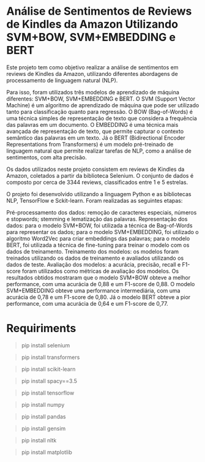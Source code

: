 # Análise de Sentimentos de Reviews de Kindles da Amazon Utilizando SVM+BOW, SVM+EMBEDDING e BERT

Este projeto tem como objetivo realizar a análise de sentimentos em reviews de Kindles da Amazon, utilizando diferentes abordagens de processamento de linguagem natural (NLP).

Para isso, foram utilizados três modelos de aprendizado de máquina diferentes: SVM+BOW, SVM+EMBEDDING e BERT. O SVM (Support Vector Machine) é um algoritmo de aprendizado de máquina que pode ser utilizado tanto para classificação quanto para regressão. O BOW (Bag-of-Words) é uma técnica simples de representação de texto que considera a frequência das palavras em um documento. O EMBEDDING é uma técnica mais avançada de representação de texto, que permite capturar o contexto semântico das palavras em um texto. Já o BERT (Bidirectional Encoder Representations from Transformers) é um modelo pré-treinado de linguagem natural que permite realizar tarefas de NLP, como a análise de sentimentos, com alta precisão.

Os dados utilizados neste projeto consistem em reviews de Kindles da Amazon, coletados a partir da biblioteca Selenium. O conjunto de dados é composto por cerca de 3344 reviews, classificados entre 1 e 5 estrelas.

O projeto foi desenvolvido utilizando a linguagem Python e as bibliotecas NLP, TensorFlow e Sckit-learn. Foram realizadas as seguintes etapas:

Pré-processamento dos dados: remoção de caracteres especiais, números e stopwords; stemming e lematização das palavras.
Representação dos dados: para o modelo SVM+BOW, foi utilizada a técnica de Bag-of-Words para representar os dados; para o modelo SVM+EMBEDDING, foi utilizado o algoritmo Word2Vec para criar embeddings das palavras; para o modelo BERT, foi utilizada a técnica de fine-tuning para treinar o modelo com os dados de treinamento.
Treinamento dos modelos: os modelos foram treinados utilizando os dados de treinamento e avaliados utilizando os dados de teste.
Avaliação dos modelos: a acurácia, precisão, recall e F1-score foram utilizados como métricas de avaliação dos modelos.
Os resultados obtidos mostraram que o modelo SVM+BOW obteve a melhor performance, com uma acurácia de 0,88 e um F1-score de 0,88. O modelo SVM+EMBEDDING obteve uma performance intermediária, com uma acurácia de 0,78 e um F1-score de 0,80. Já o modelo BERT obteve a pior performance, com uma acurácia de 0,64 e um F1-score de 0,77.

# Requiriments
> pip install selenium

> pip install transformers

> pip install scikit-learn

> pip install spacy==3.5

> pip install tensorflow

> pip install numpy 

> pip install pandas

> pip install gensim

> pip install nltk

> pip install matplotlib


